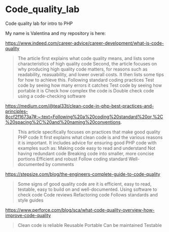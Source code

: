 # Code_quality_lab
Code quality lab for intro to PHP

My name is Valentina and my repository is here: 

https://www.indeed.com/career-advice/career-development/what-is-code-quality
> The article first explains what code quality means, and lists some characteristics of high quality code
> Second, the article focuses on why producing high quality code matters, for reasons such as readability, reasuability, and lower overall costs. It then lists some tips for how to achieve this.
> Following standard coding practices
> Test code by seeing how many errors it catches
> Test code by seeing how portable it is
> Check how complex the code is
> Double check code using a code-checking software

https://medium.com/@teal33t/clean-code-in-php-best-practices-and-principles-8ccf2f1673a7#:~:text=Following%20a%20coding%20standard%20or,%2C%20spacing%2C%20and%20naming%20conventions.
> This article specifically focuses on practices that make good quality PHP code
> It first explains what clean code is and the various reasons it is important. It includes advice for ensuring good PHP code with examples such as:
> Making code easy to read and understand
> Not having redundant code
> Breaking code into smaller, more concise portions
> Efficient and robust
> Follow coding standard
> Well-documented by comments

https://stepsize.com/blog/the-engineers-complete-guide-to-code-quality
> Some signs of good quality code are it is efficient, easy to read, testable, easy to build on and well-documented.
> Using software to check code
> Code reviews
> Refactoring code
> Follows standards and style guides

https://www.perforce.com/blog/sca/what-code-quality-overview-how-improve-code-quality
> Clean code is reliable
> Reusable
> Portable
> Can be maintained
> Testable

 
